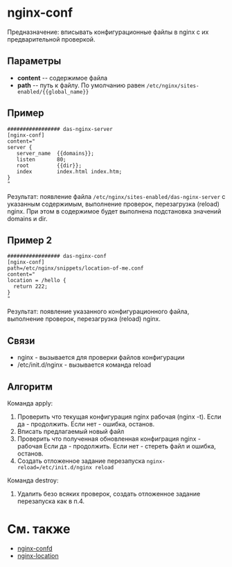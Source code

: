# nginx-conf

Предназначение: вписывать конфигурационные файлы в nginx с их предварительной проверкой.

## Параметры
* **content** -- содержимое файла
* **path** -- путь к файлу. По умолчанию равен `/etc/nginx/sites-enabled/{{global_name}}`



## Пример
```
################# das-nginx-server
[nginx-conf]
content="
server {
   server_name  {{domains}};
   listen       80;
   root         {{dir}};
   index        index.html index.htm;
}
"
```
Результат: появление файла `/etc/nginx/sites-enabled/das-nginx-server` с указанным содержимым, 
выполнение проверок, перезагрузка (reload) nginx.
При этом в содержимое будет выполнена подстановка значений domains и dir.


## Пример 2
```
################# das-nginx-conf
[nginx-conf]
path=/etc/nginx/snippets/location-of-me.conf
content="
location = /hello {
  return 222;
}
"
```
Результат: появление указанного конфигурационного файла, выполнение проверок, перезагрузка (reload) nginx.

## Связи
* nginx - вызывается для проверки файлов конфигурации
* /etc/init.d/nginx - вызывается команда reload

## Алгоритм

Команда apply:
1. Проверить что текущая конфигурация nginx рабочая (nginx -t).
   Если да - продолжить. Если нет - ошибка, останов.
2. Вписать предлагаемый новый файл
3. Проверить что полученная обновленная конфиграция nginx - рабочая
   Если да - продолжить. Если нет - стереть файл и ошибка, останов.
4. Создать отложенное задание перезапуска `nginx-reload=/etc/init.d/nginx reload`

Команда destroy:
1. Удалить безо всяких проверок, создать отложенное задание перезапуска как в п.4.

# См. также
* [nginx-confd](../nginx-confd.zdb)
* [nginx-location](../nginx-location.zdb)
